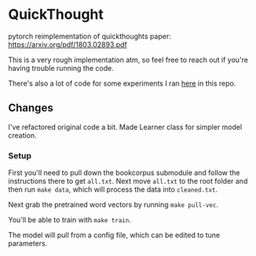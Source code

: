 # QuickThought
pytorch reimplementation of quickthoughts paper: https://arxiv.org/pdf/1803.02893.pdf

This is a very rough implementation atm, so feel free to reach out if you're having trouble running the code.

There's also a lot of code for some experiments I ran [here](https://jcaip.github.io/Quickthoughts/) in this repo.

## Changes

I've refactored original code a bit. Made Learner class for simpler model creation.
### Setup

First you'll need to pull down the bookcorpus submodule and follow the instructions there to get `all.txt`.
Next move `all.txt` to the root folder and then run `make data`, which will process the data into `cleaned.txt`.

Next grab the pretrained word vectors by running `make pull-vec`.

You'll be able to train with `make train`.

The model will pull from a config file, which can be edited to tune parameters.


